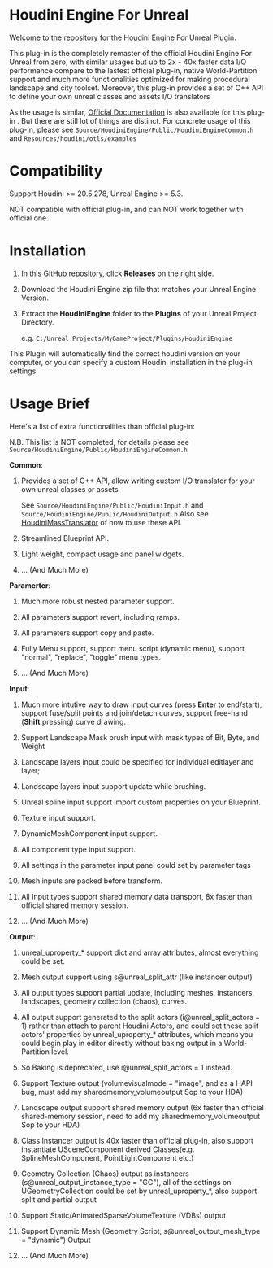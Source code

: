 # Houdini Engine For Unreal

Welcome to the [repository](https://github.com/AdrianPanGithub/HoudiniEngineForUnreal) for the Houdini Engine For Unreal Plugin. 

This plug-in is the completely remaster of the official Houdini Engine For Unreal from zero, with similar usages but up to 2x - 40x faster data I/O performance compare to the lastest official plug-in, native World-Partition support and much more functionalities optimized for making procedural landscape and city toolset. Moreover, this plug-in provides a set of C++ API to define your own unreal classes and assets I/O translators

As the usage is similar, [Official Documentation](https://www.sidefx.com/docs/houdini/unreal/) is also available for this plug-in . But there are still lot of things are distinct. For concrete usage of this plug-in, please see `Source/HoudiniEngine/Public/HoudiniEngineCommon.h` and `Resources/houdini/otls/examples`


# Compatibility

Support Houdini >= 20.5.278, Unreal Engine >= 5.3.

NOT compatible with official plug-in, and can NOT work together with official one.

# Installation
01. In this GitHub [repository](https://github.com/AdrianPanGithub/HoudiniEngineForUnreal), click **Releases** on the right side. 
02. Download the Houdini Engine zip file that matches your Unreal Engine Version.  
03. Extract the **HoudiniEngine** folder to the **Plugins** of your Unreal Project Directory.

    e.g. `C:/Unreal Projects/MyGameProject/Plugins/HoudiniEngine`

This Plugin will automatically find the correct houdini version on your computer, or you can specify a custom Houdini installation in the plug-in settings.

# Usage Brief

Here's a list of extra functionalities than official plug-in:

N.B. This list is NOT completed, for details please see `Source/HoudiniEngine/Public/HoudiniEngineCommon.h`

**Common**:
01. Provides a set of C++ API, allow writing custom I/O translator for your own unreal classes or assets

    See `Source/HoudiniEngine/Public/HoudiniInput.h` and `Source/HoudiniEngine/Public/HoudiniOutput.h`
    Also see [HoudiniMassTranslator](https://github.com/AdrianPanGithub/HoudiniMassTranslator) of how to use these API.
02. Streamlined Blueprint API.
03. Light weight, compact usage and panel widgets.

04. ... (And Much More)

**Paramerter**:
01. Much more robust nested parameter support.
02. All parameters support revert, including ramps.
03. All parameters support copy and paste.
04. Fully Menu support, support menu script (dynamic menu), support "normal", "replace", "toggle" menu types.

05. ... (And Much More)

**Input**:
01. Much more intutive way to draw input curves (press **Enter** to end/start), support fuse/split points and join/detach curves, support free-hand (**Shift** pressing) curve drawing.
02. Support Landscape Mask brush input with mask types of Bit, Byte, and Weight
03. Landscape layers input could be specified for individual editlayer and layer;
04. Landscape layers input support update while brushing.
05. Unreal spline input support import custom properties on your Blueprint.
06. Texture input support.
07. DynamicMeshComponent input support.
08. All component type input support.
09. All settings in the parameter input panel could set by parameter tags
10. Mesh inputs are packed before transform.
11. All Input types support shared memory data transport, 8x faster than official shared memory session.

12. ... (And Much More)

**Output**:
01. unreal_uproperty_* support dict and array attributes, almost everything could be set.
02. Mesh output support using s@unreal_split_attr (like instancer output)
02. All output types support partial update, including meshes, instancers, landscapes, geometry collection (chaos), curves.
03. All output support generated to the split actors (i@unreal_split_actors = 1) rather than attach to parent Houdini Actors, and could set these split actors' properties by unreal_uproperty_* attributes, which means you could begin play in editor directly without baking output in a World-Partition level.
04. So Baking is deprecated, use i@unreal_split_actors = 1 instead.
06. Support Texture output (volumevisualmode = "image", and as a HAPI bug, must add my sharedmemory_volumeoutput Sop to your HDA)
07. Landscape output support shared memory output (6x faster than official shared-memory session, need to add my sharedmemory_volumeoutput Sop to your HDA)
08. Class Instancer output is 40x faster than official plug-in, also support instantiate USceneComponent derived Classes(e.g. SplineMeshComponent, PointLightComponent etc.)
09. Geometry Collection (Chaos) output as instancers (s@unreal_output_instance_type = "GC"), all of the settings on UGeometryCollection could be set by unreal_uproperty_*, also support split and partial output
10. Support Static/AnimatedSparseVolumeTexture (VDBs) output
11. Support Dynamic Mesh (Geometry Script, s@unreal_output_mesh_type = "dynamic") Output

12. ... (And Much More)
